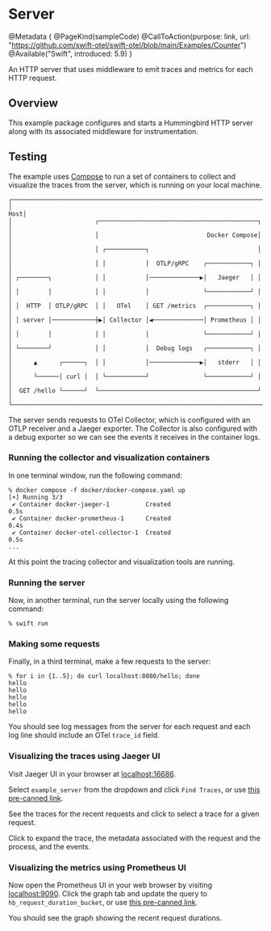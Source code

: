 # Server

@Metadata {
    @PageKind(sampleCode)
    @CallToAction(purpose: link, url: "https://github.com/swift-otel/swift-otel/blob/main/Examples/Counter")
    @Available("Swift", introduced: 5.9)
}

An HTTP server that uses middleware to emit traces and metrics for each HTTP request.

## Overview

This example package configures and starts a Hummingbird HTTP server along with
its associated middleware for instrumentation.

## Testing

The example uses [Compose](https://docs.docker.com/compose) to run a set of
containers to collect and visualize the traces from the server, which is
running on your local machine.

```none
┌──────────────────────────────────────────────────────────────────────┐
│                                                                  Host│
│                       ┌────────────────────────────────────────────┐ │
│                       │                              Docker Compose│ │
│                       │ ┌───────────┐                              │ │
│                       │ │           │  OTLP/gRPC    ┌────────────┐ │ │
│ ┌────────┐            │ │           │──────────────▶│   Jaeger   │ │ │
│ │        │            │ │           │               └────────────┘ │ │
│ │  HTTP  │ OTLP/gRPC  │ │   OTel    │ GET /metrics  ┌────────────┐ │ │
│ │ server │────────────┼▶│ Collector │◀──────────────│ Prometheus │ │ │
│ │        │            │ │           │               └────────────┘ │ │
│ └────────┘            │ │           │  Debug logs   ┌────────────┐ │ │
│      ▲      ┌──────┐  │ │           │──────────────▶│   stderr   │ │ │
│      └──────│ curl │  │ └───────────┘               └────────────┘ │ │
│  GET /hello └──────┘  └────────────────────────────────────────────┘ │
└──────────────────────────────────────────────────────────────────────┘
```

The server sends requests to OTel Collector, which is configured with an OTLP
receiver and a Jaeger exporter. The Collector is also configured with a debug
exporter so we can see the events it receives in the container logs.

### Running the collector and visualization containers

In one terminal window, run the following command:

```console
% docker compose -f docker/docker-compose.yaml up
[+] Running 3/3
 ✔ Container docker-jaeger-1          Created                       0.5s
 ✔ Container docker-prometheus-1      Created                       0.4s
 ✔ Container docker-otel-collector-1  Created                       0.5s
...
```

At this point the tracing collector and visualization tools are running.

### Running the server

Now, in another terminal, run the server locally using the following command:

```console
% swift run
```

### Making some requests

Finally, in a third terminal, make a few requests to the server:

```console
% for i in {1..5}; do curl localhost:8080/hello; done
hello
hello
hello
hello
hello
```

You should see log messages from the server for each request and each log line
should include an OTel `trace_id` field.

### Visualizing the traces using Jaeger UI

Visit Jaeger UI in your browser at [localhost:16686](http://localhost:16686).

Select `example_server` from the dropdown and click `Find Traces`, or use
[this pre-canned link](http://localhost:16686/search?service=example_server).

See the traces for the recent requests and click to select a trace for a given request.

Click to expand the trace, the metadata associated with the request and the
process, and the events.

### Visualizing the metrics using Prometheus UI

Now open the Prometheus UI in your web browser by visiting
[localhost:9090](http://localhost:9090). Click the graph tab and update the
query to `hb_request_duration_bucket`, or use [this pre-canned
link](http://localhost:9090/graph?g0.expr=hb_request_duration_bucket).

You should see the graph showing the recent request durations.
